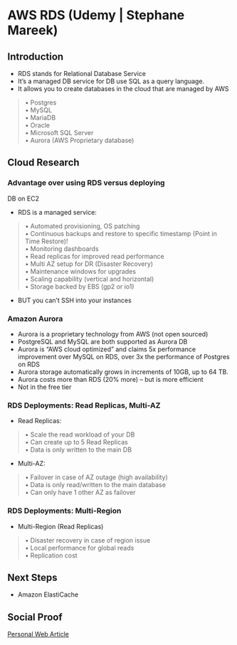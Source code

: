 
# AWS RDS (Udemy | Stephane Mareek)

## Introduction
- RDS stands for Relational Database Service
- It’s a managed DB service for DB use SQL as a query language.
- It allows you to create databases in the cloud that are managed by AWS
>• Postgres
<br>• MySQL
<br>• MariaDB
<br>• Oracle
<br>• Microsoft SQL Server
<br>• Aurora (AWS Proprietary database)

## Cloud Research

### Advantage over using RDS versus deploying
DB on EC2
- RDS is a managed service:
>• Automated provisioning, OS patching
<br>• Continuous backups and restore to specific timestamp (Point in Time Restore)!
<br>• Monitoring dashboards
<br>• Read replicas for improved read performance
<br>• Multi AZ setup for DR (Disaster Recovery)
<br>• Maintenance windows for upgrades
<br>• Scaling capability (vertical and horizontal)
<br>• Storage backed by EBS (gp2 or io1)
- BUT you can’t SSH into your instances

### Amazon Aurora
- Aurora is a proprietary technology from AWS (not open sourced)
- PostgreSQL and MySQL are both supported as Aurora DB
- Aurora is “AWS cloud optimized” and claims 5x performance improvement
over MySQL on RDS, over 3x the performance of Postgres on RDS
- Aurora storage automatically grows in increments of 10GB, up to 64 TB.
- Aurora costs more than RDS (20% more) – but is more efficient
- Not in the free tier

### RDS Deployments: Read Replicas, Multi-AZ
- Read Replicas:
>• Scale the read workload of your DB
<br>• Can create up to 5 Read Replicas
<br>• Data is only written to the main DB

- Multi-AZ:
>• Failover in case of AZ outage (high availability)
<br>• Data is only read/written to the main database
<br>• Can only have 1 other AZ as failover

### RDS Deployments: Multi-Region
- Multi-Region (Read Replicas)
>• Disaster recovery in case of region issue
<br>• Local performance for global reads
<br>• Replication cost

## Next Steps

- Amazon ElastiCache

## Social Proof

[Personal Web Article](https://afifurrohman-id.github.io/article/100DaysOfCloud/cloud.html)
